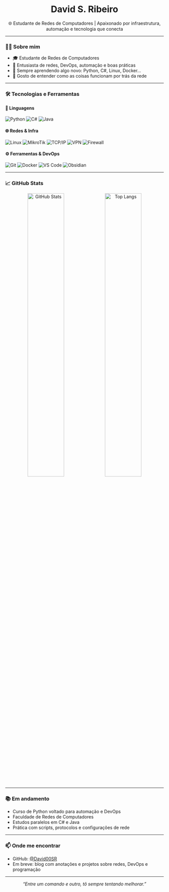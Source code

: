 <h1 align="center">David S. Ribeiro</h1>

<p align="center">
  🌐 Estudante de Redes de Computadores | Apaixonado por infraestrutura, automação e tecnologia que conecta
</p>

---

### 👨‍💻 Sobre mim

- 🎓 Estudante de Redes de Computadores
- 🔧 Entusiasta de redes, DevOps, automação e boas práticas
- 🧠 Sempre aprendendo algo novo: Python, C#, Linux, Docker...
- 💬 Gosto de entender como as coisas funcionam por trás da rede

---

### 🛠️ Tecnologias e Ferramentas

#### 📌 Linguagens
![Python](https://img.shields.io/badge/-Python-3776AB?style=flat&logo=python&logoColor=white)
![C#](https://img.shields.io/badge/-C%23-239120?style=flat&logo=c-sharp&logoColor=white)
![Java](https://img.shields.io/badge/-Java-007396?style=flat&logo=java&logoColor=white)

#### 🌐 Redes & Infra
![Linux](https://img.shields.io/badge/-Linux-FCC624?style=flat&logo=linux&logoColor=black)
![MikroTik](https://img.shields.io/badge/-MikroTik-DD1F26?style=flat&logo=router&logoColor=white)
![TCP/IP](https://img.shields.io/badge/-TCP/IP-000000?style=flat)
![VPN](https://img.shields.io/badge/-VPN-005f73?style=flat)
![Firewall](https://img.shields.io/badge/-Firewall-eb5e28?style=flat)

#### ⚙️ Ferramentas & DevOps
![Git](https://img.shields.io/badge/-Git-F05032?style=flat&logo=git&logoColor=white)
![Docker](https://img.shields.io/badge/-Docker-2496ED?style=flat&logo=docker&logoColor=white)
![VS Code](https://img.shields.io/badge/-VSCode-007ACC?style=flat&logo=visual-studio-code&logoColor=white)
![Obsidian](https://img.shields.io/badge/-Obsidian-483699?style=flat)

---

### 📈 GitHub Stats

<p align="center">
  <img src="https://github-readme-stats.vercel.app/api?username=David00SR&show_icons=true&theme=tokyonight" alt="GitHub Stats" width="48%"/>
  <img src="https://github-readme-stats.vercel.app/api/top-langs/?username=David00SR&layout=compact&theme=tokyonight" alt="Top Langs" width="48%"/>
</p>

---

### 📚 Em andamento

- Curso de Python voltado para automação e DevOps  
- Faculdade de Redes de Computadores  
- Estudos paralelos em C# e Java  
- Prática com scripts, protocolos e configurações de rede

---

### 📫 Onde me encontrar

- GitHub: [@David00SR](https://github.com/David00SR)
- Em breve: blog com anotações e projetos sobre redes, DevOps e programação

---

<p align="center">
  <em>“Entre um comando e outro, tô sempre tentando melhorar.”</em>
</p>

